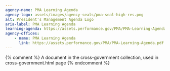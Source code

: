 ```yaml
---
agency-name: PMA Learning Agenda
agency-logo: assets/images/agency-seals/pma-seal-high-res.png
alt: President's Management Agenda Logo
aria-label: PMA Learning Agenda
learning-agenda: https://assets.performance.gov/PMA/PMA-Learning-Agenda.pdf
agency-offices:
    - name: PMA Learning Agenda
      link: https://assets.performance.gov/PMA/PMA-Learning-Agenda.pdf
---
```

{% comment %}
A document in the cross-government collection, used in cross-government.html page
{% endcomment %}
